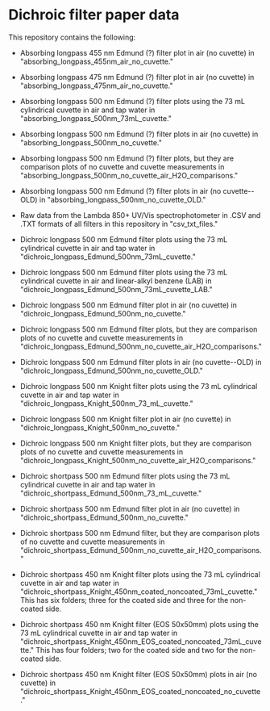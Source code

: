 # Dichroic filter paper data 

This repository contains the following:

- Absorbing longpass 455 nm Edmund (?) filter plot in air (no cuvette) in "absorbing_longpass_455nm_air_no_cuvette."

- Absorbing longpass 475 nm Edmund (?) filter plot in air (no cuvette) in "absorbing_longpass_475nm_air_no_cuvette."

- Absorbing longpass 500 nm Edmund (?) filter plots using the 73 mL cylindrical cuvette in air and tap water in "absorbing_longpass_500nm_73mL_cuvette."

- Absorbing longpass 500 nm Edmund (?) filter plots in air (no cuvette) in "absorbing_longpass_500nm_no_cuvette."

- Absorbing longpass 500 nm Edmund (?) filter plots, but they are comparison plots of no cuvette and cuvette measurements in "absorbing_longpass_500nm_no_cuvette_air_H2O_comparisons."

- Absorbing longpass 500 nm Edmund (?) filter plots in air (no cuvette--OLD) in "absorbing_longpass_500nm_no_cuvette_OLD."

- Raw data from the Lambda 850+ UV/Vis spectrophotometer in .CSV and .TXT formats of all filters in this repository in "csv_txt_files."

- Dichroic longpass 500 nm Edmund filter plots using the 73 mL cylindrical cuvette in air and tap water in "dichroic_longpass_Edmund_500nm_73mL_cuvette."

- Dichroic longpass 500 nm Edmund filter plots using the 73 mL cylindrical cuvette in air and linear-alkyl benzene (LAB) in "dichroic_longpass_Edmund_500nm_73mL_cuvette_LAB."

- Dichroic longpass 500 nm Edmund filter plot in air (no cuvette) in "dichroic_longpass_Edmund_500nm_no_cuvette." 

- Dichroic longpass 500 nm Edmund filter plots, but they are comparison plots of no cuvette and cuvette measurements in "dichroic_longpass_Edmund_500nm_no_cuvette_air_H2O_comparisons."

- Dichroic longpass 500 nm Edmund filter plots in air (no cuvette--OLD) in "dichroic_longpass_Edmund_500nm_no_cuvette_OLD."

- Dichroic longpass 500 nm Knight filter plots using the 73 mL cylindrical cuvette in air and tap water in "dichroic_longpass_Knight_500nm_73_mL_cuvette."

- Dichroic longpass 500 nm Knight filter plot in air (no cuvette) in "dichroic_longpass_Knight_500nm_no_cuvette." 

- Dichroic longpass 500 nm Knight filter plots, but they are comparison plots of no cuvette and cuvette measurements in "dichroic_longpass_Knight_500nm_no_cuvette_air_H2O_comparisons."

- Dichroic shortpass 500 nm Edmund filter plots using the 73 mL cylindrical cuvette in air and tap water in "dichroic_shortpass_Edmund_500nm_73_mL_cuvette." 

- Dichroic shortpass 500 nm Edmund filter plot in air (no cuvette) in "dichroic_shortpass_Edmund_500nm_no_cuvette." 

- Dichroic shortpass 500 nm Edmund filter, but they are comparison plots of no cuvette and cuvette measurements in "dichroic_shortpass_Edmund_500nm_no_cuvette_air_H2O_comparisons."

- Dichroic shortpass 450 nm Knight filter plots using the 73 mL cylindrical cuvette in air and tap water in "dichroic_shortpass_Knight_450nm_coated_noncoated_73mL_cuvette." This has six folders; three for the coated side and three for the non-coated side.

- Dichroic shortpass 450 nm Knight filter (EOS 50x50mm) plots using the 73 mL cylindrical cuvette in air and tap water in "dichroic_shortpass_Knight_450nm_EOS_coated_noncoated_73mL_cuvette." This has four folders; two for the coated side and two for the non-coated side.

- Dichroic shortpass 450 nm Knight filter (EOS 50x50mm) plots in air (no cuvette) in "dichroic_shortpass_Knight_450nm_EOS_coated_noncoated_no_cuvette." 
